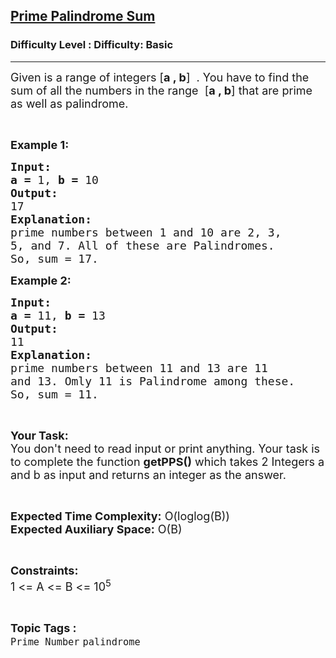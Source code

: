 <h2><a href="https://www.geeksforgeeks.org/problems/prime-palindrome-sum3700/1?page=3&difficulty=Basic&status=unsolved,attempted&sortBy=accuracy">Prime Palindrome Sum</a></h2><h3>Difficulty Level : Difficulty: Basic</h3><hr><div class="problems_problem_content__Xm_eO"><p><span style="font-size:18px">Given is a range of integers [<strong>a , b</strong>] &nbsp;. You have to find the sum of all the numbers in the range &nbsp;[<strong>a , b</strong>] that are prime as well as palindrome.</span></p>

<p>&nbsp;</p>

<p><span style="font-size:18px"><strong>Example 1:</strong></span></p>

<pre><span style="font-size:18px"><strong>Input:</strong></span>
<span style="font-size:18px"><strong>a = </strong>1, <strong>b = </strong>10</span>
<span style="font-size:18px"><strong>Output:</strong></span>
<span style="font-size:18px">17</span>
<span style="font-size:18px"><strong>Explanation:</strong></span>
<span style="font-size:18px">prime numbers between 1 and 10 are 2, 3,
5, and 7. All of these are Palindromes.
So, sum = 17.</span></pre>

<p><span style="font-size:18px"><strong>Example 2:</strong></span></p>

<pre><span style="font-size:18px"><strong>Input:</strong></span>
<span style="font-size:18px"><strong>a = </strong>11, <strong>b = </strong>13</span>
<span style="font-size:18px"><strong>Output:</strong></span>
<span style="font-size:18px">11</span>
<span style="font-size:18px"><strong>Explanation:</strong></span>
<span style="font-size:18px">prime numbers between 11 and 13 are 11
and 13. Omly 11 is Palindrome among these.
So, sum = 11.</span> </pre>

<p>&nbsp;</p>

<p><span style="font-size:18px"><strong>Your Task:</strong><br>
You don't need to read input or print anything. Your task is to complete the function <strong>getPPS()</strong> which takes 2 Integers a and b as input and returns an integer as the answer.</span></p>

<p>&nbsp;</p>

<p><span style="font-size:18px"><strong>Expected Time Complexity:</strong> O(loglog(B))<br>
<strong>Expected Auxiliary Space:</strong> O(B)</span></p>

<p>&nbsp;</p>

<p><span style="font-size:18px"><strong>Constraints:</strong></span><br>
<span style="font-size:18px">1 &lt;= A &lt;= B &lt;= 10<sup>5</sup></span></p>
</div><br><p><span style=font-size:18px><strong>Topic Tags : </strong><br><code>Prime Number</code>&nbsp;<code>palindrome</code>&nbsp;